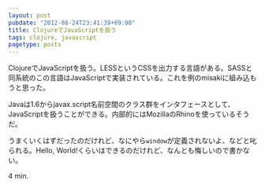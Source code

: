 ```yaml
---
layout: post
pubdate: "2012-08-24T23:41:39+09:00"
title: ClojureでJavaScriptを扱う
tags: clojure, javascript
pagetype: posts
---
```

ClojureでJavaScriptを扱う。LESSというCSSを出力する言語がある。SASSと同系統のこの言語はJavaScriptで実装されている。これを例のmisakiに組み込もうと思った。

Javaは1.6からjavax.script名前空間のクラス群をインタフェースとして、JavaScriptを扱うことができる。内部的にはMozillaのRhinoを使っているそうだ。

うまくいくはずだったのだけれど、なにやら`window`が定義されないよ、などと叱られる。Hello, World!くらいはできるのだけれど、なんとも悔しいので書かない。

4 min.
